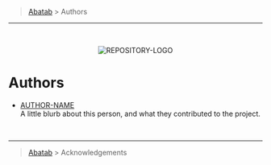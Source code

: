 <!-- A generic template for an AUTHORS document [b220829.094029]
     - All URLs should use reference-links added at the end of this documentation.
-->

<!-- BREADCRUMBS
     - Documentation breadcrumbs.
     - This should also be at the end of the documentation as well.
-->
> [Abatab][REPOSITORY-URL] > Authors

***

<br>
<div align="center">

  <!-- PROJECT LOGO
      - Project logo should be located at "./.github/Logos/ProjectLogo.png".
      - Short description of the project.
  -->
  ![REPOSITORY-LOGO][REPOSITORY-LOGO]

</div>

# Authors

* [AUTHOR-NAME](AUTHOR-URL)  
A little blurb about this person, and what they contributed to the project.

<!-- BREADCRUMBS
     - Documentation breadcrumbs. This should also be at the start of the documentation as well.
-->
<br>

***

> [Abatab][REPOSITORY-URL] > Acknowledgements

<!-- REFERENCE LINKS: STANDARD
     These reference links should be standard across all project documentation.
-->
[REPOSITORY-URL]: https://github.com/spectrum-health-systems/Abatab
[REPOSITORY-LOGO]: ../Logos/ProjectLogo.png